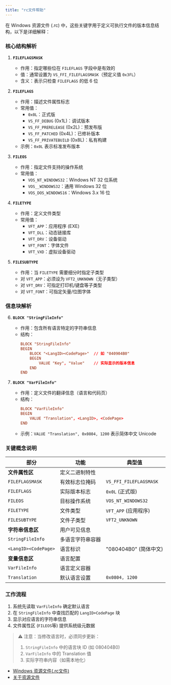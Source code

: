 ```yaml
---
title: "rc文件帮助"
---
```


在 Windows 资源文件 (.rc) 中，这些关键字用于定义可执行文件的版本信息结构，以下是详细解释：

### 核心结构解析

1. **`FILEFLAGSMASK`**  
   - 作用：指定哪些位在 `FILEFLAGS` 字段中是有效的
   - 值：通常设置为 `VS_FFI_FILEFLAGSMASK`（预定义值 `0x3FL`）
   - 含义：表示只检查 `FILEFLAGS` 的低 6 位

2. **`FILEFLAGS`**  
   - 作用：描述文件属性标志
   - 常用值：
     - `0x0L`：正式版
     - `VS_FF_DEBUG` (0x1L)：调试版本
     - `VS_FF_PRERELEASE` (0x2L)：预发布版
     - `VS_FF_PATCHED` (0x4L)：已修补版本
     - `VS_FF_PRIVATEBUILD` (0x8L)：私有构建
   - 示例：`0x0L` 表示标准发布版本

3. **`FILEOS`**  
   - 作用：指定文件支持的操作系统
   - 常用值：
     - `VOS_NT_WINDOWS32`：Windows NT 32 位系统
     - `VOS__WINDOWS32`：通用 Windows 32 位
     - `VOS_DOS_WINDOWS16`：Windows 3.x 16 位

4. **`FILETYPE`**  
   - 作用：定义文件类型
   - 常用值：
     - `VFT_APP`：应用程序 (EXE)
     - `VFT_DLL`：动态链接库
     - `VFT_DRV`：设备驱动
     - `VFT_FONT`：字体文件
     - `VFT_VXD`：虚拟设备驱动

5. **`FILESUBTYPE`**  
   - 作用：当 `FILETYPE` 需要细分时指定子类型
   - 对 `VFT_APP`：必须设为 `VFT2_UNKNOWN`（无子类型）
   - 对 `VFT_DRV`：可指定打印机/键盘等子类型
   - 对 `VFT_FONT`：可指定矢量/位图字体

### 信息块解析

6. **`BLOCK "StringFileInfo"`**  
   - 作用：包含所有语言特定的字符串信息
   - 结构：
     ```rc
     BLOCK "StringFileInfo"
     BEGIN
         BLOCK "<LangID><CodePage>"  // 如 "040904B0"
         BEGIN
             VALUE "Key", "Value"    // 实际显示的版本信息
         END
     END
     ```

7. **`BLOCK "VarFileInfo"`**  
   - 作用：定义文件的翻译信息（语言和代码页）
   - 结构：
     ```rc
     BLOCK "VarFileInfo"
     BEGIN
         VALUE "Translation", <LangID>, <CodePage>
     END
     ```
   - 示例：`VALUE "Translation", 0x0804, 1200` 表示简体中文 Unicode

### 关键概念说明

| 部分 | 功能 | 典型值 |
|------|------|--------|
| **文件属性区** | 定义二进制特性 | |
| `FILEFLAGSMASK` | 有效标志位掩码 | `VS_FFI_FILEFLAGSMASK` |
| `FILEFLAGS` | 实际版本标志 | `0x0L` (正式版) |
| `FILEOS` | 目标操作系统 | `VOS_NT_WINDOWS32` |
| `FILETYPE` | 文件类型 | `VFT_APP` (应用程序) |
| `FILESUBTYPE` | 文件子类型 | `VFT2_UNKNOWN` |
| **字符串信息区** | 用户可见信息 | |
| `StringFileInfo` | 多语言字符串容器 | |
| `<LangID><CodePage>` | 语言标识 | "080404B0" (简体中文) |
| **变量信息区** | 语言配置 | |
| `VarFileInfo` | 语言定义容器 | |
| `Translation` | 默认语言设置 | `0x0804, 1200` |

### 工作流程
1. 系统先读取 `VarFileInfo` 确定默认语言
2. 在 `StringFileInfo` 中查找匹配的 `LangID+CodePage` 块
3. 显示对应语言的字符串信息
4. 文件属性区 (`FILEOS`等) 提供系统级元数据

> ⚠️ 注意：当修改语言时，必须同步更新：
> 1. `StringFileInfo` 中的语言块 ID (如 080404B0)
> 2. `VarFileInfo` 中的 Translation 值
> 3. 实际字符串内容（如需本地化）

- [Windows 资源文件(.rc文件)](https://blog.csdn.net/fuhanghang/article/details/116302561)
- [关于资源文件](https://learn.microsoft.com/zh-cn/windows/win32/menurc/about-resource-files)